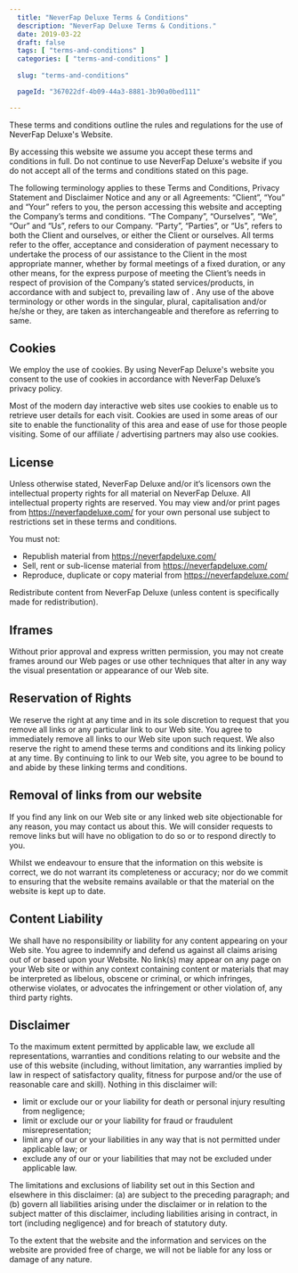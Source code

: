```yaml
---
  title: "NeverFap Deluxe Terms & Conditions"
  description: "NeverFap Deluxe Terms & Conditions."
  date: 2019-03-22
  draft: false
  tags: [ "terms-and-conditions" ]
  categories: [ "terms-and-conditions" ]
  
  slug: "terms-and-conditions"

  pageId: "367022df-4b09-44a3-8881-3b90a0bed111"

---
```


These terms and conditions outline the rules and regulations for the use of NeverFap Deluxe's Website.

By accessing this website we assume you accept these terms and conditions in full. Do not continue to use NeverFap Deluxe's website if you do not accept all of the terms and conditions stated on this page.

The following terminology applies to these Terms and Conditions, Privacy Statement and Disclaimer Notice and any or all Agreements: “Client”, “You” and “Your” refers to you, the person accessing this website and accepting the Company’s terms and conditions. “The Company”, “Ourselves”, “We”, “Our” and “Us”, refers to our Company. “Party”, “Parties”, or “Us”, refers to both the Client and ourselves, or either the Client or ourselves. All terms refer to the offer, acceptance and consideration of payment necessary to undertake the process of our assistance to the Client in the most appropriate manner, whether by formal meetings of a fixed duration, or any other means, for the express purpose of meeting the Client’s needs in respect of provision of the Company’s stated services/products, in accordance with and subject to, prevailing law of . Any use of the above terminology or other words in the singular, plural, capitalisation and/or he/she or they, are taken as interchangeable and therefore as referring to same.

## Cookies

We employ the use of cookies. By using NeverFap Deluxe's website you consent to the use of cookies in accordance with NeverFap Deluxe’s privacy policy.

Most of the modern day interactive web sites use cookies to enable us to retrieve user details for each visit. Cookies are used in some areas of our site to enable the functionality of this area and ease of use for those people visiting. Some of our affiliate / advertising partners may also use cookies.

## License

Unless otherwise stated, NeverFap Deluxe and/or it’s licensors own the intellectual property rights for all material on NeverFap Deluxe. All intellectual property rights are reserved. You may view and/or print pages from <a class="link" href="https://neverfapdeluxe.com/">https://neverfapdeluxe.com/</a> for your own personal use subject to restrictions set in these terms and conditions.

You must not:

- Republish material from <a class="link" href="https://neverfapdeluxe.com/">https://neverfapdeluxe.com/</a>
- Sell, rent or sub-license material from <a class="link" href="https://neverfapdeluxe.com/">https://neverfapdeluxe.com/</a>
- Reproduce, duplicate or copy material from <a class="link" href="https://neverfapdeluxe.com/">https://neverfapdeluxe.com/</a>

Redistribute content from NeverFap Deluxe (unless content is specifically made for redistribution).

<!--
## User Comments

<ol>
  <li>This Agreement shall begin on the date hereof.</li>
  <li>Certain parts of this website offer the opportunity for users to post and exchange opinions, information,
  material and data ('Comments') in areas of the website. NeverFap Deluxe does not screen, edit, publish
  or review Comments prior to their appearance on the website and Comments do not reflect the views or
  opinions ofNeverFap Deluxe, its agents or affiliates. Comments reflect the view and opinion of the
  person who posts such view or opinion. To the extent permitted by applicable laws NeverFap Deluxeshall
  not be responsible or liable for the Comments or for any loss cost, liability, damages or expenses caused
  and or suffered as a result of any use of and/or posting of and/or appearance of the Comments on this
  website.</li>
  <li>NeverFap Deluxereserves the right to monitor all Comments and to remove any Comments which it considers
  in its absolute discretion to be inappropriate, offensive or otherwise in breach of these Terms and Conditions.</li>
  <li>You warrant and represent that:
    <ol>
      <li>You are entitled to post the Comments on our website and have all necessary licenses and consents to
          do so;</li>
      <li>The Comments do not infringe any intellectual property right, including without limitation copyright,
        patent or trademark, or other proprietary right of any third party;</li>
      <li>The Comments do not contain any defamatory, libelous, offensive, indecent or otherwise unlawful material
        or material which is an invasion of privacy</li>
      <li>The Comments will not be used to solicit or promote business or custom or present commercial activities
        or unlawful activity.</li>
      </ol>
    </li>
  <li>You hereby grant to <strong>NeverFap Deluxe</strong> a non-exclusive royalty-free license to use, reproduce,
  edit and authorize others to use, reproduce and edit any of your Comments in any and all forms, formats
  or media.</li>
</ol>

## Hyperlinking to our Content

<ol>
  <li>The following organizations may link to our Web site without prior written approval:
    <ol>
    <li>Government agencies;</li>
    <li>Search engines;</li>
    <li>News organizations;</li>
    <li>Online directory distributors when they list us in the directory may link to our Web site in the same
      manner as they hyperlink to the Web sites of other listed businesses; and</li>
    <li>Systemwide Accredited Businesses except soliciting non-profit organizations, charity shopping malls,
      and charity fundraising groups which may not hyperlink to our Web site.</li>
    </ol>
  </li>
</ol>
<ol start="2">
  <li>These organizations may link to our home page, to publications or to other Web site information so long
    as the link: (a) is not in any way misleading; (b) does not falsely imply sponsorship, endorsement or
    approval of the linking party and its products or services; and (c) fits within the context of the linking
    party's site.
  </li>
  <li>We may consider and approve in our sole discretion other link requests from the following types of organizations:
    <ol>
      <li>commonly-known consumer and/or business information sources such as Chambers of Commerce, American
        Automobile Association, AARP and Consumers Union;</li>
      <li>dot.com community sites;</li>
      <li>associations or other groups representing charities, including charity giving sites,</li>
      <li>online directory distributors;</li>
      <li>internet portals;</li>
      <li>accounting, law and consulting firms whose primary clients are businesses; and</li>
      <li>educational institutions and trade associations.</li>
    </ol>
  </li>
</ol>

We will approve link requests from these organizations if we determine that: (a) the link would not reflect unfavorably on us or our accredited businesses (for example, trade associations or other organizations representing inherently suspect types of business, such as work-at-home opportunities, shall not be allowed to link); (b)the organization does not have an unsatisfactory record with us; (c) the benefit to us from the visibility associated with the hyperlink outweighs the absence of <?=$companyName?>; and (d) where the link is in the context of general resource information or is otherwise consistent with editorial content in a newsletter or similar product furthering the mission of the organization.

These organizations may link to our home page, to publications or to other Web site information so long as the link: (a) is not in any way misleading; (b) does not falsely imply sponsorship, endorsement or approval of the linking party and it products or services; and (c) fits within the context of the linking party's
site.

If you are among the organizations listed in paragraph 2 above and are interested in linking to our website, you must notify us by sending an e-mail to <a href="mailto:admin@neverfapdeluxe.com" title="send an email to admin@neverfapdeluxe.com">admin@neverfapdeluxe.com</a>.
Please include your name, your organization name, contact information (such as a phone number and/or e-mail address) as well as the URL of your site, a list of any URLs from which you intend to link to our Web site, and a list of the URL(s) on our site to which you would like to link. Allow 2-3 weeks for a response.

Approved organizations may hyperlink to our Web site as follows:

<ol>
  <li>By use of our corporate name; or</li>
  <li>By use of the uniform resource locator (Web address) being linked to; or</li>
  <li>By use of any other description of our Web site or material being linked to that makes sense within the
    context and format of content on the linking party's site.</li>
</ol>

No use of NeverFap Deluxe’s logo or other artwork will be allowed for linking absent a trademark license
agreement.
 -->


## Iframes

Without prior approval and express written permission, you may not create frames around our Web pages or use other techniques that alter in any way the visual presentation or appearance of our Web site.


## Reservation of Rights

We reserve the right at any time and in its sole discretion to request that you remove all links or any particular link to our Web site. You agree to immediately remove all links to our Web site upon such request. We also reserve the right to amend these terms and conditions and its linking policy at any time. By continuing
to link to our Web site, you agree to be bound to and abide by these linking terms and conditions.


## Removal of links from our website

If you find any link on our Web site or any linked web site objectionable for any reason, you may contact us about this. We will consider requests to remove links but will have no obligation to do so or to respond directly to you.

Whilst we endeavour to ensure that the information on this website is correct, we do not warrant its completeness or accuracy; nor do we commit to ensuring that the website remains available or that the material on the website is kept up to date.


## Content Liability

We shall have no responsibility or liability for any content appearing on your Web site. You agree to indemnify and defend us against all claims arising out of or based upon your Website. No link(s) may appear on any page on your Web site or within any context containing content or materials that may be interpreted as
libelous, obscene or criminal, or which infringes, otherwise violates, or advocates the infringement or other violation of, any third party rights.


## Disclaimer

To the maximum extent permitted by applicable law, we exclude all representations, warranties and conditions relating to our website and the use of this website (including, without limitation, any warranties implied by law in respect of satisfactory quality, fitness for purpose and/or the use of reasonable care and skill). Nothing in this disclaimer will:


- limit or exclude our or your liability for death or personal injury resulting from negligence;
- limit or exclude our or your liability for fraud or fraudulent misrepresentation;
- limit any of our or your liabilities in any way that is not permitted under applicable law; or
- exclude any of our or your liabilities that may not be excluded under applicable law.


The limitations and exclusions of liability set out in this Section and elsewhere in this disclaimer: (a) are subject to the preceding paragraph; and (b) govern all liabilities arising under the disclaimer or in relation to the subject matter of this disclaimer, including liabilities arising in contract, in tort (including negligence) and for breach of statutory duty.

To the extent that the website and the information and services on the website are provided free of charge, we will not be liable for any loss or damage of any nature.


<!--
## Credit & Contact Information

This Terms and conditions page was created at <a style="color:inherit;text-decoration:none;cursor:text;"
  href="https://termsandconditionstemplate.com">termsandconditionstemplate.com</a> generator. If you have
any queries regarding any of our terms, please contact us.
		 -->


